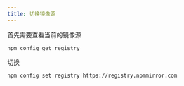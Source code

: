 ```yaml
---
title: 切换镜像源
---
```


首先需要查看当前的镜像源

`npm config get registry`

切换

`npm config set registry https://registry.npmmirror.com`
